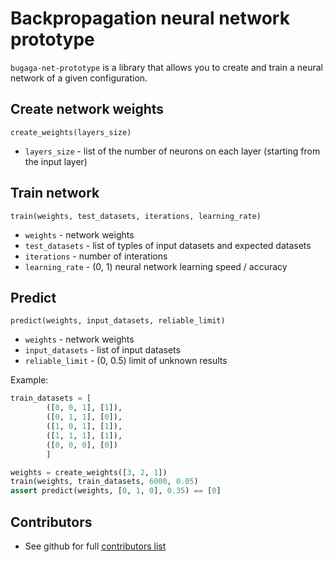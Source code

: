 # Backpropagation neural network prototype 

`bugaga-net-prototype` is a library that allows you to create and train a neural network of a given configuration.

## Create network weights 
`create_weights(layers_size)`
- `layers_size` - list of the number of neurons on each layer (starting from the input layer)

## Train network
`train(weights, test_datasets, iterations, learning_rate)`
- `weights` - network weights 
- `test_datasets` - list of typles of input datasets and expected datasets 
- `iterations` - number of interations 
- `learning_rate` - (0, 1) neural network learning speed / accuracy 

## Predict 
`predict(weights, input_datasets, reliable_limit)`
- `weights` - network weights 
- `input_datasets` - list of input datasets 
- `reliable_limit` - (0, 0.5) limit of unknown results 

Example:

```Python
train_datasets = [
        ([0, 0, 1], [1]),
        ([0, 1, 1], [0]),
        ([1, 0, 1], [1]),
        ([1, 1, 1], [1]),
        ([0, 0, 0], [0])
        ]

weights = create_weights([3, 2, 1])
train(weights, train_datasets, 6000, 0.05)
assert predict(weights, [0, 1, 0], 0.35) == [0] 
```
## Contributors
  - See github for full [contributors list](https://github.com/bugagashenkj/bugaga-net-proto/graphs/contributors)
